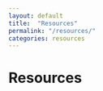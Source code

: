 ```yaml
---
layout: default
title:  "Resources"
permalink: "/resources/"
categories: resources
---
```


# Resources

